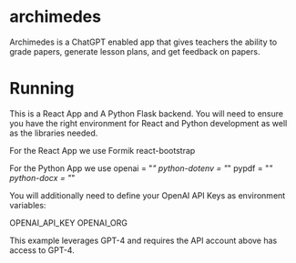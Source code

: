 # archimedes
Archimedes is a ChatGPT enabled app that gives teachers the ability to grade papers, generate lesson plans, and get feedback on papers. 

# Running
This is a React App and A Python Flask backend. You will need to ensure you have the right environment for React and Python development as well as the libraries needed. 

For the React App we use 
Formik
react-bootstrap 

For the Python App we use
openai = "*"
python-dotenv = "*"
pypdf = "*"
python-docx = "*"

You will additionally need to define your OpenAI API Keys as environment variables:

OPENAI_API_KEY
OPENAI_ORG

This example leverages GPT-4 and requires the API account above has access to GPT-4. 